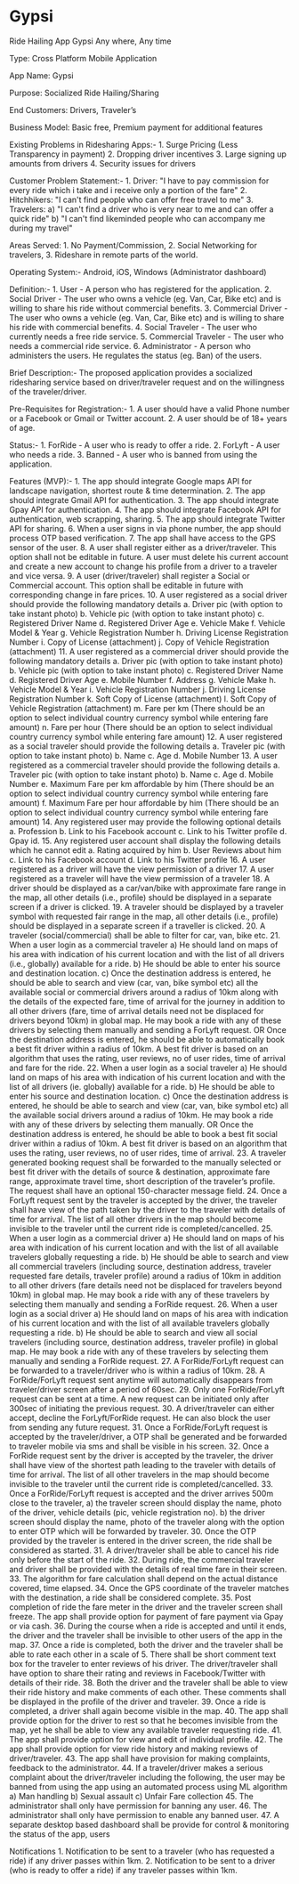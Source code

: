 # Gypsi
Ride Hailing App
Gypsi
Any where, Any time

Type: Cross Platform Mobile Application 

App Name:  Gypsi

Purpose: Socialized Ride Hailing/Sharing 

End Customers: Drivers, Traveler’s

Business Model: Basic free, Premium payment for additional features

Existing Problems in Ridesharing Apps:-
    1. Surge Pricing (Less Transparency in payment)
    2. Dropping driver incentives
    3. Large signing up amounts from drivers
    4. Security issues for drivers

Customer Problem Statement:-
    1. Driver: "I have to pay commission for every ride which i take and i receive only a portion of the fare"
    2. Hitchhikers: "I can't find people who can offer free travel to me"
    3. Travelers: 
        a) "I can't find a driver who is very near to me and can offer a quick ride"
        b) "I can't find likeminded people who can accompany me during my travel"

Areas Served:
    1. No Payment/Commission, 
    2. Social Networking for travelers, 
    3. Rideshare in remote parts of the world.

Operating System:- Android, iOS, Windows (Administrator dashboard)

Definition:-
    1. User - A person who has registered for the application.
    2. Social Driver - The user who owns a vehicle (eg. Van, Car, Bike etc) and is willing to share his ride without commercial benefits.
    3. Commercial Driver - The user who owns a vehicle (eg. Van, Car, Bike etc) and is willing to share his ride with commercial benefits.
    4. Social Traveler - The user who currently needs a free ride service.
    5. Commercial Traveler - The user who needs a commercial ride service.
    6. Administrator - A person who administers the users. He regulates the status (eg. Ban) of the users.

Brief Description:-
The proposed application provides a socialized ridesharing service based on driver/traveler request and on the willingness of the traveler/driver. 

Pre-Requisites for Registration:-
    1. A user should have a valid Phone number or a Facebook or Gmail or Twitter account. 
    2. A user should be of 18+ years of age.

Status:-
    1. ForRide - A user who is ready to offer a ride.
    2. ForLyft - A user who needs a ride.
    3. Banned - A user who is banned from using the application.

Features (MVP):-
    1. The app should integrate Google maps API for landscape navigation, shortest route & time determination.
    2. The app should integrate Gmail API for authentication.
    3. The app should integrate Gpay API for authentication.
    4. The app should integrate Facebook API for authentication, web scrapping, sharing.
    5. The app should integrate Twitter API for sharing.
    6. When a user signs in via phone number, the app should process OTP based verification.
    7. The app shall have access to the GPS sensor of the user.
    8. A user shall register either as a driver/traveler. This option shall not be editable in future. A user must delete his current account and create a new account 
      to change his profile from a driver to a traveler and vice versa.
    9. A user (driver/traveler) shall register a Social or Commercial account. This option shall be editable in future with corresponding change in fare prices.
    10. A user registered as a social driver should provide the following mandatory details 
        a. Driver pic (with option to take instant photo)
        b. Vehicle pic (with option to take instant photo)
        c. Registered Driver Name
        d. Registered Driver Age
        e. Vehicle Make
        f. Vehicle Model & Year
        g. Vehicle Registration Number
        h. Driving License Registration Number
        i. Copy of License (attachment)
        j. Copy of Vehicle Registration (attachment)
    11. A user registered as a commercial driver should provide the following mandatory details 
        a. Driver pic (with option to take instant photo)
        b. Vehicle pic (with option to take instant photo)
        c. Registered Driver Name
        d. Registered Driver Age
        e. Mobile Number
        f. Address
        g. Vehicle Make
        h. Vehicle Model & Year
        i. Vehicle Registration Number
        j. Driving License Registration Number
        k. Soft Copy of License (attachment)
        l. Soft Copy of Vehicle Registration (attachment)
        m. Fare per km (There should be an option to select individual country currency symbol while entering fare amount)
        n. Fare per hour (There should be an option to select individual country currency symbol while entering fare amount)
    12. A user registered as a social traveler should provide the following details
        a. Traveler pic (with option to take instant photo)
        b. Name
        c. Age
        d. Mobile Number
    13. A user registered as a commercial traveler should provide the following details
        a. Traveler pic (with option to take instant photo)
        b. Name
        c. Age
        d. Mobile Number
        e. Maximum Fare per km affordable by him (There should be an option to select individual country currency symbol while entering fare amount)
        f. Maximum Fare per hour affordable by him (There should be an option to select individual country currency symbol while entering fare amount)
    14. Any registered user may provide the following optional details
        a. Profession
        b. Link to his Facebook account
        c. Link to his Twitter profile
        d. Gpay id.
    15. Any registered user account shall display the following details which he cannot edit
        a. Rating acquired by him
        b. User Reviews about him
        c. Link to his Facebook account
        d. Link to his Twitter profile
    16. A user registered as a driver will have the view permission of a driver
    17. A user registered as a traveler will have the view permission of a traveler
    18. A driver should be displayed as a car/van/bike with approximate fare range in the map, all other details (i.e., profile) should be displayed in a separate 
        screen if a driver is clicked.
    19. A traveler should be displayed by a traveler symbol with requested fair range in the map, all other details (i.e., profile) should be displayed in a separate 
       screen if a traveller is clicked.
    20. A traveler (social/commercial) shall be able to filter for car, van, bike etc.
    21. When a user login as a commercial traveler
      a) He should land on maps of his area with indication of his current location and with the list of all drivers (i.e., globally) available for a ride.
      b) He should be able to enter his source and destination location.
      c) Once the destination address is entered, he should be able to search and view (car, van, bike symbol etc) all the available social or commercial drivers 
         around a radius of 10km along with the details of the expected fare, time of arrival for the journey in addition to all other drivers (fare, time of arrival 
         details need not be displaced for drivers beyond 10km) in global map. He may book a ride with any of these drivers by selecting them manually and sending a 
         ForLyft request.
                                                                                    OR
        Once the destination address is entered, he should be able to automatically book a best fit driver within a radius of 10km. A best fit driver is based on an 
        algorithm that uses the rating, user reviews, no of user rides, time of arrival and fare for the ride.
    22. When a user login as a social traveler
      a) He should land on maps of his area with indication of his current location and with the list of all drivers (ie. globally) available for a ride.
      b) He should be able to enter his source and destination location.
      c) Once the destination address is entered, he should be able to search and view (car, van, bike symbol etc) all the available social drivers around a radius of 
      10km. He may book a ride with any of these drivers by selecting them manually.
                                                                                    OR
      Once the destination address is entered, he should be able to book a best fit social driver within a radius of 10km. A best fit driver is based on an algorithm that 
      uses the rating, user reviews, no of user rides, time of arrival.
    23. A traveler generated booking request shall be forwarded to the manually selected or best fit driver with the details of source & destination, approximate fare 
        range, approximate travel time, short description of the traveler’s profile. The request shall have an optional 150-character message field.
    24. Once a ForLyft request sent by the traveler is accepted by the driver, the traveler shall have view of the path taken by the driver to the traveler with details 
        of time for arrival. The list of all other drivers in the map should become invisible to the traveler until the current ride is completed/cancelled.
    25. When a user login as a commercial driver
      a) He should land on maps of his area with indication of his current location and with the list of all available travelers globally requesting a ride.
      b) He should be able to search and view all commercial travelers (including source, destination address, traveler requested fare details, traveler profile) around a radius of 10km in addition to all other drivers (fare details need not be displaced for travelers beyond 10km) in global map. He may book a ride with any of these travelers by selecting them manually and sending a ForRide request.
    26. When a user login as a social driver
      a) He should land on maps of his area with indication of his current location and with the list of all available travelers globally requesting a ride.
      b) He should be able to search and view all social travelers (including source, destination address, traveler profile) in global map. He may book a ride with any of these travelers by selecting them manually and sending a ForRide request.
    27. A ForRide/ForLyft request can be forwarded to a traveler/driver who is within a radius of 10km.
    28. A ForRide/ForLyft request sent anytime will automatically disappears from traveler/driver screen after a period of 60sec.
    29. Only one ForRide/ForLyft request can be sent at a time. A new request can be initiated only after 300sec of initiating the previous request.
    30. A driver/traveler can either accept, decline the ForLyft/ForRide request. He can also block the user from sending any future request. 
    31. Once a ForRide/ForLyft request is accepted by the traveler/driver, a OTP shall be generated and be forwarded to traveler mobile via sms and shall be visible 
        in his screen.
    32. Once a ForRide request sent by the driver is accepted by the traveler, the driver shall have view of the shortest path leading to the traveler with details 
        of time for arrival. The list of all other travelers in the map should become invisible to the traveler until the current ride is completed/cancelled.
    33. Once a ForRide/ForLyft request is accepted and the driver arrives 500m close to the traveler, 
        a) the traveler screen should display the name, photo of the driver, vehicle details (pic, vehicle registration no).
        b) the driver screen should display the name, photo of the traveler along with the option to enter OTP which will be forwarded by traveler.
    30. Once the OTP provided by the traveler is entered in the driver screen, the ride shall be considered as started.
    31. A driver/traveler shall be able to cancel his ride only before the start of the ride.
    32. During ride, the commercial traveler and driver shall be provided with the details of real time fare in their screen.
    33. The algorithm for fare calculation shall depend on the actual distance covered, time elapsed.
    34. Once the GPS coordinate of the traveler matches with the destination, a ride shall be considered complete.
    35. Post completion of ride the fare meter in the driver and the traveler screen shall freeze. The app shall provide option for payment of fare payment via Gpay or via cash.
    36. During the course when a ride is accepted and until it ends, the driver and the traveler shall be invisible to other users of the app in the map.
    37. Once a ride is completed, both the driver and the traveler shall be able to rate each other in a scale of 5. There shall be short comment text box for the traveler to enter reviews of his driver. The driver/traveler shall have option to share their rating and reviews in Facebook/Twitter with details of their ride.
    38. Both the driver and the traveler shall be able to view their ride history and make comments of each other. These comments shall be displayed in the profile of the driver and traveler.
    39. Once a ride is completed, a driver shall again become visible in the map.
    40. The app shall provide option for the driver to rest so that he becomes invisible from the map, yet he shall be able to view any available traveler requesting ride. 
    41. The app shall provide option for view and edit of individual profile.
    42. The app shall provide option for view ride history and making reviews of driver/traveler.
    43. The app shall have provision for making complaints, feedback to the administrator.
    44. If a traveler/driver makes a serious complaint about the driver/traveler including the following, the user may be banned from using the app using an automated process using ML algorithm
        a) Man handling
        b) Sexual assault
        c) Unfair Fare collection
    45. The administrator shall only have permission for banning any user.
    46. The administrator shall only have permission to enable any banned user.
    47. A separate desktop based dashboard shall be provide for control & monitoring the status of the app, users

Notifications
    1. Notification to be sent to a traveler (who has requested a ride) if any driver passes within 1km.
    2. Notification to be sent to a driver (who is ready to offer a ride) if any traveler passes within 1km.
